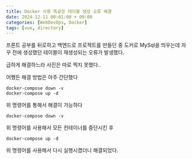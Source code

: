 ```yaml
---
title: Docker 사용 똑같은 테이블 생성 오류 해결 
date: 2024-12-11 00:01:00 + 09:00
categories: [WebDevOps, Docker]
tags: [vue, directory]   
---
```


프론트 공부를 뒤로하고 백엔드로 프로젝트를 만들던 중 도커로 MySql을 띄우는데 자꾸 전에 생성했던 테이블이 재생성되는 오류가 발생했다.

급하게 해결하느라 사진은 따로 찍지 못했다..

어쨌든 해결 방법은 아주 간단했다

```
docker-compose down -v 
docker-compose up -d
```

위 명령어를 통해서 해결이 가능하다

```
docker-compose down -v
```
위 명령어를 사용해서 모든 컨테이너를 중단시킨 후 

```
docker-compose up -d
```
위 명령어를 사용해서 다시 실행시켰더니 해결되었다.


